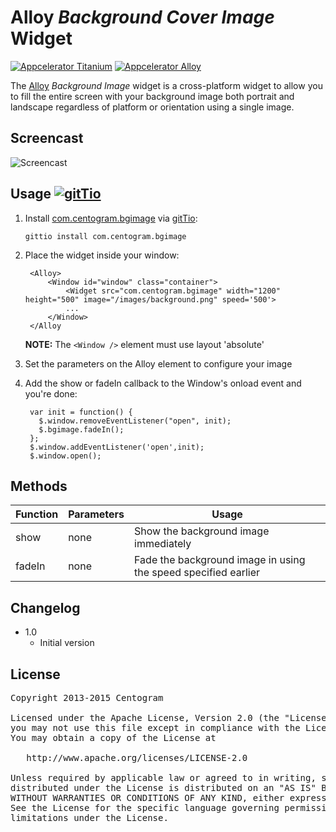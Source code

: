 # Alloy *Background Cover Image* Widget
[![Appcelerator Titanium](http://www-static.appcelerator.com/badges/titanium-git-badge-sq.png)](http://appcelerator.com/titanium/) [![Appcelerator Alloy](http://www-static.appcelerator.com/badges/alloy-git-badge-sq.png)](http://appcelerator.com/alloy/)

The [Alloy](http://appcelerator.com/alloy) *Background Image* widget is a cross-platform widget to allow you to fill the entire screen with your background image both portrait and landscape regardless of platform or orientation using a single image.


## Screencast
![Screencast](https://s3.amazonaws.com/f.cl.ly/items/323U0z1Z1E2G1G0v3z29/screencast.gif)


## Usage [![gitTio](http://gitt.io/badge.png)](http://gitt.io/component/com.centogram.bgimage)
1. Install [com.centogram.bgimage](http://gitt.io/component/com.centogram.bgimage) via [gitTio](http://gitt.io):

	`gittio install com.centogram.bgimage`

2. Place the widget inside your window:

		<Alloy>
			<Window id="window" class="container">
				<Widget src="com.centogram.bgimage" width="1200" height="500" image="/images/background.png" speed='500'>
				...
			</Window>
		</Alloy

	**NOTE:** The `<Window />` element must use layout 'absolute'

3. Set the parameters on the Alloy element to configure your image

4. Add the show or fadeIn callback to the Window's onload event and you're done:

		var init = function() {
		  $.window.removeEventListener("open", init);
		  $.bgimage.fadeIn();
		};
		$.window.addEventListener('open',init);
		$.window.open();

		
## Methods

| Function   | Parameters | Usage |
| ---------- | ---------- | ----- |
| show       | none       | Show the background image immediately |
| fadeIn     | none       | Fade the background image in using the speed specified earlier |

## Changelog
* 1.0
  * Initial version

## License

<pre>
Copyright 2013-2015 Centogram

Licensed under the Apache License, Version 2.0 (the "License");
you may not use this file except in compliance with the License.
You may obtain a copy of the License at

   http://www.apache.org/licenses/LICENSE-2.0

Unless required by applicable law or agreed to in writing, software
distributed under the License is distributed on an "AS IS" BASIS,
WITHOUT WARRANTIES OR CONDITIONS OF ANY KIND, either express or implied.
See the License for the specific language governing permissions and
limitations under the License.
</pre>

